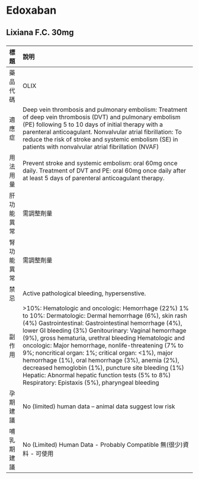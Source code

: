 # Edoxaban

## Lixiana F.C. 30mg

##### 

| 標題       | 說明                                                                                                                                                                                                                                                                                                                                                                                                                                                                                                                                                                                                                   |
|:-----------|:-----------------------------------------------------------------------------------------------------------------------------------------------------------------------------------------------------------------------------------------------------------------------------------------------------------------------------------------------------------------------------------------------------------------------------------------------------------------------------------------------------------------------------------------------------------------------------------------------------------------------|
| 藥品代碼   | OLIX                                                                                                                                                                                                                                                                                                                                                                                                                                                                                                                                                                                                                   |
| 適應症     | Deep vein thrombosis and pulmonary embolism: Treatment of deep vein thrombosis (DVT) and pulmonary embolism (PE) following 5 to 10 days of initial therapy with a parenteral anticoagulant. Nonvalvular atrial fibrillation: To reduce the risk of stroke and systemic embolism (SE) in patients with nonvalvular atrial fibrillation (NVAF)                                                                                                                                                                                                                                                                           |
| 用法用量   | Prevent stroke and systemic embolism: oral 60mg once daily.  Treatment of DVT and PE: oral 60mg once daily after at least 5 days of parenteral anticoagulant therapy.                                                                                                                                                                                                                                                                                                                                                                                                                                                  |
| 肝功能異常 | 需調整劑量                                                                                                                                                                                                                                                                                                                                                                                                                                                                                                                                                                                                             |
| 腎功能異常 | 需調整劑量                                                                                                                                                                                                                                                                                                                                                                                                                                                                                                                                                                                                             |
| 禁忌       | Active pathological bleeding, hypersenstive.                                                                                                                                                                                                                                                                                                                                                                                                                                                                                                                                                                           |
| 副作用     | >10%: Hematologic and oncologic: Hemorrhage (22%) 1% to 10%: Dermatologic: Dermal hemorrhage (6%), skin rash (4%) Gastrointestinal: Gastrointestinal hemorrhage (4%), lower GI bleeding (3%) Genitourinary: Vaginal hemorrhage (9%), gross hematuria, urethral bleeding Hematologic and oncologic: Major hemorrhage, nonlife-threatening (7% to 9%; noncritical organ: 1%; critical organ: <1%), major hemorrhage (1%), oral hemorrhage (3%), anemia (2%), decreased hemoglobin (1%), puncture site bleeding (1%) Hepatic: Abnormal hepatic function tests (5% to 8%) Respiratory: Epistaxis (5%), pharyngeal bleeding |
| 孕期建議   | No (limited) human data – animal data suggest low risk                                                                                                                                                                                                                                                                                                                                                                                                                                                                                                                                                                 |
| 哺乳期建議 | No (Limited) Human Data - Probably Compatible 無(很少)資料 - 可使用                                                                                                                                                                                                                                                                                                                                                                                                                                                                                                                                                    |

